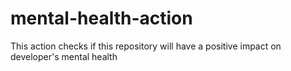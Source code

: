 # mental-health-action

This action checks if this repository will have a positive impact on developer's mental health
